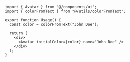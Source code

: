 ﻿```tsx
import { Avatar } from "@/components/ui";
import { colorFromText } from "@/utils/colorFromText";

export function Usage() {
  const color = colorFromText("John Doe");

  return (
    <div>
      <Avatar initialColor={color} name="John Doe" />
    </div>
  );
}

```
